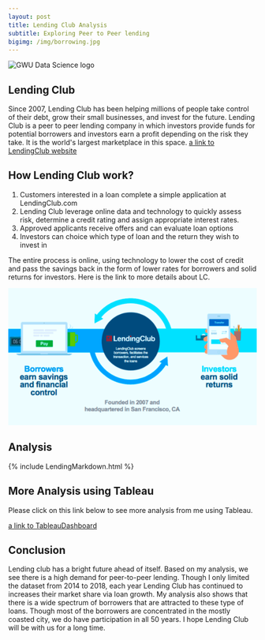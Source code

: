 ```yaml
---
layout: post
title: Lending Club Analysis
subtitle: Exploring Peer to Peer lending
bigimg: /img/borrowing.jpg
---
```


![GWU Data Science logo](/img/gwdsp.png)

## Lending Club

Since 2007, Lending Club has been helping millions of people take control of their debt, grow their small businesses, and invest for the future. Lending Club is a peer to peer lending company in which investors provide funds for potential borrowers and investors earn a profit depending on the risk they take. It is the world's largest marketplace in this space.  [a link to LendingClub website](https://www.lendingclub.com/)

## How Lending Club work?
1. Customers interested in a loan complete a simple application at LendingClub.com
2. Lending Club leverage online data and technology to quickly assess risk, determine a credit rating and assign appropriate interest        rates.
3. Approved applicants receive offers and can evaluate loan options
4. Investors can choice which type of loan and the return they wish to invest in

The entire process is online, using technology to lower the cost of credit and pass the savings back in the form of lower rates for borrowers and solid returns for investors. Here is the link to more details about LC.

![LendingClub](/img/lendingclub.png)

## Analysis
{% include LendingMarkdown.html %}

## More Analysis using Tableau
Please click on this link below to see more analysis from me using Tableau.

[a link to TableauDashboard](https://us-east-1.online.tableau.com/#/site/louluangxay/views/lendingclub2018/Dashboard1?:iid=1)

## Conclusion
Lending club has a bright future ahead of itself. Based on my analysis, we see there is a high demand for peer-to-peer lending. Though I only limited the dataset from 2014 to 2018, each year Lending Club has continued to increases their market share via loan growth.  My analysis also shows that there is a wide spectrum of borrowers that are attracted to these type of loans.  Though most of the borrowers are concentrated in the mostly coasted city, we do have participation in all 50 years.  I hope Lending Club will be with us for a long time.
